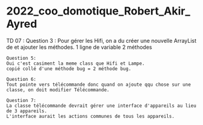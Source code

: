 # 2022_coo_domotique_Robert_Akir_Ayred

TD 07 : 
    Question 3 : 
        Pour gérer les Hifi, on a du créer une nouvelle ArrayList de<Hifi> 
        et ajouter les méthodes. 
        1 ligne de variable
        2 méthodes

    Question 5: 
    Oui c'est casiment la meme class que Hifi et Lampe. 
    copié collé d'une méthode bug = 2 méthode bug.
    
    Question 6: 
    Tout pointe vers télécommande donc quand on ajoute qqu chose sur une classe, on doit modifier Télécommande. 

    Question 7: 
    La classe télécommande devrait gérer une interface d'appareils au lieu de 3 appareils. 
    L'interface aurait les actions communes de tous les appareils. 